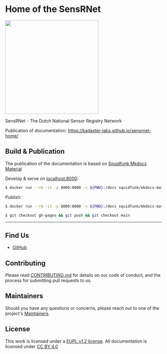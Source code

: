 # Home of the SensRNet

<img src="docs/img/SensRNet-logo.png" width="300">

SensRNet - The Dutch National Sensor Registry Network

Publication of documentation: https://kadaster-labs.github.io/sensrnet-home/

## Build & Publication

The publication of the documentation is based on [Squidfunk Mkdocs Material](https://squidfunk.github.io/mkdocs-material/)

Develop & serve on [localhost:8000](http://localhost:8000/):

```bash
$ docker run --rm -it -p 8000:8000 -v ${PWD}:/docs squidfunk/mkdocs-material
```

Publish:

```bash
$ docker run --rm -it -p 8000:8000 -v ${PWD}:/docs squidfunk/mkdocs-material gh-deploy

$ git checkout gh-pages && git push && git checkout main
```

---

## Find Us

* [GitHub](https://github.com/kadaster-labs/sensrnet-home)

## Contributing

Please read [CONTRIBUTING.md](CONTRIBUTING.md) for details on our code of conduct, and the process for submitting pull requests to us.

## Maintainers <a name="maintainers"></a>

Should you have any questions or concerns, please reach out to one of the project's [Maintainers](./MAINTAINERS.md).

## License

This work is licensed under a [EUPL v1.2 license](./LICENSE.md). All documentation is licensed under [CC BY 4.0](https://creativecommons.org/licenses/by/4.0/)
